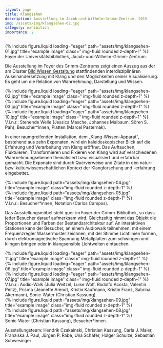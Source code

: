 ```yaml
---
layout: page
title: Klangsehen
description: Ausstellung im Jacob-und-Wilhelm-Grimm-Zentrum, 2015
img: /assets/img/klangsehen-02.jpg
category: exhibition
importance: 2
---
```


<div class="row">
    <div class="col-sm mt-3 mt-md-0">
        {% include figure.liquid loading="eager" path="assets/img/klangsehen-01.jpg" title="example image" class="
img-fluid rounded z-depth-1" %}
    </div>
</div>
<div class="caption">
    Foyer der Universitätsbibliothek, Jacob-und-Wilhelm-Grimm-Zentrum.
</div>

Die Ausstellung im Foyer des Grimm-Zentrums zeigt einen Auszug aus der am
Cluster <a href="#">Bild Wissen Gestaltung</a> stattfindenden
interdisziplinären Auseinandersetzung mit Klang und den Möglichkeiten seiner
Visualisierung. Es geht um die Relation von Wahrnehmung, Darstellung und
Wissen.

<div class="row">
    <div class="col-sm mt-3 mt-md-0">
        {% include figure.liquid loading="eager" path="assets/img/klangsehen-02.jpg" title="example image" class="
img-fluid rounded z-depth-1" %}
    </div>
    <div class="col-sm mt-3 mt-md-0">
        {% include figure.liquid loading="eager" path="assets/img/klangsehen-03.jpg" title="example image" class="
img-fluid rounded z-depth-1" %}
    </div>
    <div class="col-sm mt-3 mt-md-0">
        {% include figure.liquid loading="eager" path="assets/img/klangsehen-10.jpg" title="example image" class="
img-fluid rounded z-depth-1" %}
    </div>
</div>
<div class="caption">
    V.l.n.r.: Stehende Welle (Jessica Masche, Johannes Maibaum, Sören S. Pah), Besucher*innen, Platten (Marcel Pasternak).
</div>

In einer raumgreifenden Installation, dem „Klang-Wissen-Apparat“, bestehend aus
zehn Exponaten, wird ein kaleidoskopischer Blick auf die Erfahrung und
Verarbeitung von Klang eröffnet. Das Auftauchen, Fluktuieren, Transformieren
und Fixieren von Klang wird auf verschiedenen Wahrnehmungsebenen thematisiert
bzw. visualisiert und erfahrbar gemacht. Die Exponate sind durch Querverweise
und Zitate in den natur- bzw. kulturwissenschaftlichen Kontext der
Klangforschung und -erfahrung eingebettet.

<div class="row justify-content-sm-center">
    <div class="col-sm-8 mt-3 mt-md-0">
        {% include figure.liquid path="assets/img/klangsehen-04.jpg" title="example image" class="img-fluid rounded z-depth-1" %}
    </div>
    <div class="col-sm-4 mt-3 mt-md-0">
        {% include figure.liquid path="assets/img/klangsehen-05.jpg" title="example image" class="img-fluid rounded z-depth-1" %}
    </div>
</div>
<div class="caption">
    V.l.n.r.: Besucher*innen, Notation (Carlos Campos).
</div>

Das Ausstellungsmöbel steht quer im Foyer der Grimm-Bibliothek, so dass jeder
Besucher darauf aufmerksam wird. Gleichzeitig nimmt das Objekt die Proportionen
und Farben der Bestandsarchitektur auf.  An interaktiven Stationen kann der
Besucher, an einem Audiowalk teilnehmen, mit einem Frequenzregler Wassermuster
zeichnen, mit der Stimme Lichtlinien formen, durch elektromagnetische Spannung
Metallplatten zum schwingen und klingen bringen oder in klangsensible
Lichtwelten eintauchen.

<div class="row">
    <div class="col-sm mt-3 mt-md-0">
        {% include figure.liquid loading="eager" path="assets/img/klangsehen-11.jpg" title="example image" class="
img-fluid rounded z-depth-1" %}
    </div>
    <div class="col-sm mt-3 mt-md-0">
        {% include figure.liquid loading="eager" path="assets/img/klangsehen-06.jpg" title="example image" class="
img-fluid rounded z-depth-1" %}
    </div>
    <div class="col-sm mt-3 mt-md-0">
        {% include figure.liquid loading="eager" path="assets/img/klangsehen-07.jpg" title="example image" class="
img-fluid rounded z-depth-1" %}
    </div>
</div>
<div class="caption">
    V.l.n.r.: Audio-Walk (Julia Weitzel, Luise Wolf, Rodolfo Acosta, Valentin Peitz), Prisma (Jeanette Arendt, Kristin Kaufmann, Kristin Franz, Sabrina Akermann), Sonic-Water (Christian Kassung).
</div>

<div class="row justify-content-sm-center">
    <div class="col-sm-4 mt-3 mt-md-0">
        {% include figure.liquid path="assets/img/klangsehen-09.jpg" title="example image" class="img-fluid rounded z-depth-1" %}
    </div>
    <div class="col-sm-8 mt-3 mt-md-0">
        {% include figure.liquid path="assets/img/klangsehen-08.jpg" title="example image" class="img-fluid rounded z-depth-1" %}
    </div>
</div>
<div class="caption">
    Sonic-Water (Christian Kassung), Besucher*innen.
</div>

Ausstellungsteam: Hendrik Czakainski, Christian Kassung, Carla J. Maier, Franziska J. Paul, Jürgen P. Rabe, Una Schäfer, Holger Schulze, Sebastian Schwesinger
